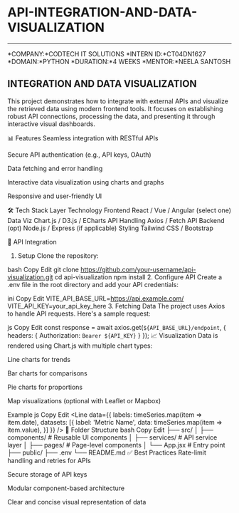 # API-INTEGRATION-AND-DATA-VISUALIZATION
---
*COMPANY:*CODTECH IT SOLUTIONS
*INTERN ID:*CT04DN1627
*DOMAIN:*PYTHON
*DURATION:*4 WEEKS
*MENTOR:*NEELA SANTOSH
## INTEGRATION AND DATA VISUALIZATION
This project demonstrates how to integrate with external APIs and visualize the retrieved data using modern frontend tools. It focuses on establishing robust API connections, processing the data, and presenting it through interactive visual dashboards.

📊 Features
Seamless integration with RESTful APIs

Secure API authentication (e.g., API keys, OAuth)

Data fetching and error handling

Interactive data visualization using charts and graphs

Responsive and user-friendly UI

🛠️ Tech Stack
Layer	Technology
Frontend	React / Vue / Angular (select one)
Data Viz	Chart.js / D3.js / ECharts
API Handling	Axios / Fetch API
Backend (opt)	Node.js / Express (if applicable)
Styling	Tailwind CSS / Bootstrap

🔌 API Integration
1. Setup
Clone the repository:

bash
Copy
Edit
git clone https://github.com/your-username/api-visualization.git
cd api-visualization
npm install
2. Configure API
Create a .env file in the root directory and add your API credentials:

ini
Copy
Edit
VITE_API_BASE_URL=https://api.example.com/
VITE_API_KEY=your_api_key_here
3. Fetching Data
The project uses Axios to handle API requests. Here's a sample request:

js
Copy
Edit
const response = await axios.get(`${API_BASE_URL}/endpoint`, {
  headers: { Authorization: `Bearer ${API_KEY}` }
});
📈 Visualization
Data is rendered using Chart.js with multiple chart types:

Line charts for trends

Bar charts for comparisons

Pie charts for proportions

Map visualizations (optional with Leaflet or Mapbox)

Example
js
Copy
Edit
<Line
  data={{
    labels: timeSeries.map(item => item.date),
    datasets: [{
      label: 'Metric Name',
      data: timeSeries.map(item => item.value),
    }]
  }}
/>
📂 Folder Structure
bash
Copy
Edit
├── src/
│   ├── components/       # Reusable UI components
│   ├── services/         # API service layer
│   ├── pages/            # Page-level components
│   └── App.jsx           # Entry point
├── public/
├── .env
└── README.md
✅ Best Practices
Rate-limit handling and retries for APIs

Secure storage of API keys

Modular component-based architecture

Clear and concise visual representation of data
